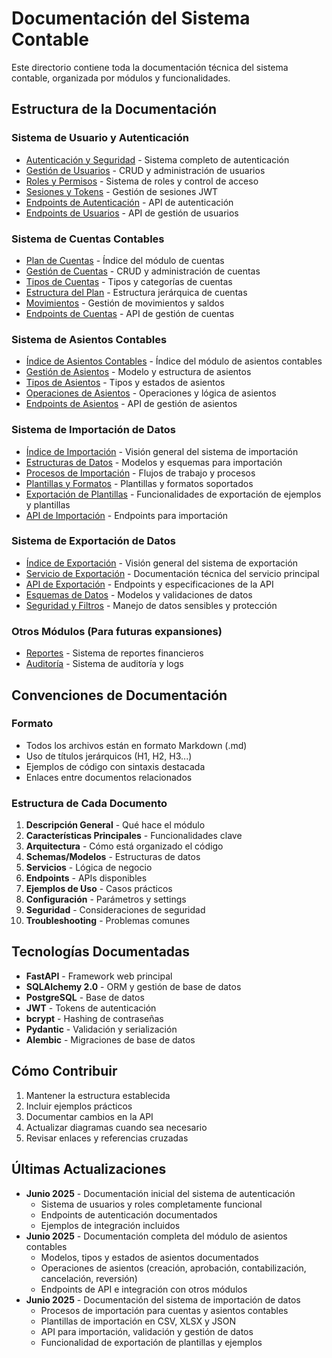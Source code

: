 # Documentación del Sistema Contable

Este directorio contiene toda la documentación técnica del sistema contable, organizada por módulos y funcionalidades.

## Estructura de la Documentación

### Sistema de Usuario y Autenticación
- [Autenticación y Seguridad](./auth/authentication.md) - Sistema completo de autenticación
- [Gestión de Usuarios](./auth/user-management.md) - CRUD y administración de usuarios
- [Roles y Permisos](./auth/roles-permissions.md) - Sistema de roles y control de acceso
- [Sesiones y Tokens](./auth/sessions-tokens.md) - Gestión de sesiones JWT
- [Endpoints de Autenticación](./auth/auth-endpoints.md) - API de autenticación
- [Endpoints de Usuarios](./auth/user-endpoints.md) - API de gestión de usuarios

### Sistema de Cuentas Contables
- [Plan de Cuentas](./accounts/README.md) - Índice del módulo de cuentas
- [Gestión de Cuentas](./accounts/account-management.md) - CRUD y administración de cuentas
- [Tipos de Cuentas](./accounts/account-types.md) - Tipos y categorías de cuentas
- [Estructura del Plan](./accounts/chart-of-accounts.md) - Estructura jerárquica de cuentas
- [Movimientos](./accounts/account-movements.md) - Gestión de movimientos y saldos
- [Endpoints de Cuentas](./accounts/account-endpoints.md) - API de gestión de cuentas

### Sistema de Asientos Contables
- [Índice de Asientos Contables](./journal-entries/README.md) - Índice del módulo de asientos contables
- [Gestión de Asientos](./journal-entries/journal-entry-management.md) - Modelo y estructura de asientos
- [Tipos de Asientos](./journal-entries/journal-entry-types.md) - Tipos y estados de asientos
- [Operaciones de Asientos](./journal-entries/journal-entry-operations.md) - Operaciones y lógica de asientos
- [Endpoints de Asientos](./journal-entries/journal-entry-endpoints.md) - API de gestión de asientos

### Sistema de Importación de Datos
- [Índice de Importación](./data-import/README.md) - Visión general del sistema de importación
- [Estructuras de Datos](./data-import/import-data-structures.md) - Modelos y esquemas para importación
- [Procesos de Importación](./data-import/import-processes.md) - Flujos de trabajo y procesos
- [Plantillas y Formatos](./data-import/import-templates.md) - Plantillas y formatos soportados
- [Exportación de Plantillas](./data-import/export-templates.md) - Funcionalidades de exportación de ejemplos y plantillas
- [API de Importación](./data-import/import-api-endpoints.md) - Endpoints para importación

### Sistema de Exportación de Datos
- [Índice de Exportación](./export/README.md) - Visión general del sistema de exportación
- [Servicio de Exportación](./export/export-service.md) - Documentación técnica del servicio principal
- [API de Exportación](./export/export-endpoints.md) - Endpoints y especificaciones de la API
- [Esquemas de Datos](./export/export-schemas.md) - Modelos y validaciones de datos
- [Seguridad y Filtros](./export/export-security.md) - Manejo de datos sensibles y protección

### Otros Módulos (Para futuras expansiones)
- [Reportes](./reports/) - Sistema de reportes financieros
- [Auditoría](./audit/) - Sistema de auditoría y logs

## Convenciones de Documentación

### Formato
- Todos los archivos están en formato Markdown (.md)
- Uso de títulos jerárquicos (H1, H2, H3...)
- Ejemplos de código con sintaxis destacada
- Enlaces entre documentos relacionados

### Estructura de Cada Documento
1. **Descripción General** - Qué hace el módulo
2. **Características Principales** - Funcionalidades clave
3. **Arquitectura** - Cómo está organizado el código
4. **Schemas/Modelos** - Estructuras de datos
5. **Servicios** - Lógica de negocio
6. **Endpoints** - APIs disponibles
7. **Ejemplos de Uso** - Casos prácticos
8. **Configuración** - Parámetros y settings
9. **Seguridad** - Consideraciones de seguridad
10. **Troubleshooting** - Problemas comunes

## Tecnologías Documentadas

- **FastAPI** - Framework web principal
- **SQLAlchemy 2.0** - ORM y gestión de base de datos
- **PostgreSQL** - Base de datos
- **JWT** - Tokens de autenticación
- **bcrypt** - Hashing de contraseñas
- **Pydantic** - Validación y serialización
- **Alembic** - Migraciones de base de datos

## Cómo Contribuir

1. Mantener la estructura establecida
2. Incluir ejemplos prácticos
3. Documentar cambios en la API
4. Actualizar diagramas cuando sea necesario
5. Revisar enlaces y referencias cruzadas

## Últimas Actualizaciones

- **Junio 2025** - Documentación inicial del sistema de autenticación
  - Sistema de usuarios y roles completamente funcional
  - Endpoints de autenticación documentados
  - Ejemplos de integración incluidos
- **Junio 2025** - Documentación completa del módulo de asientos contables
  - Modelos, tipos y estados de asientos documentados
  - Operaciones de asientos (creación, aprobación, contabilización, cancelación, reversión)
  - Endpoints de API e integración con otros módulos
- **Junio 2025** - Documentación del sistema de importación de datos
  - Procesos de importación para cuentas y asientos contables
  - Plantillas de importación en CSV, XLSX y JSON
  - API para importación, validación y gestión de datos
  - Funcionalidad de exportación de plantillas y ejemplos
